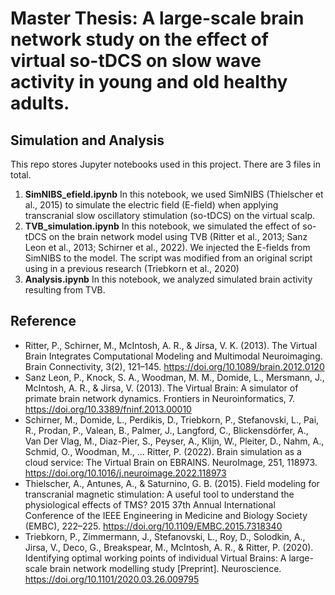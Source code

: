 # Master Thesis: A large-scale brain network study on the effect of virtual so-tDCS on slow wave activity in young and old healthy adults.

## Simulation and Analysis
This repo stores Jupyter notebooks used in this project. There are 3 files in total.
1. **SimNIBS_efield.ipynb** In this notebook, we used SimNIBS (Thielscher et al., 2015) to simulate the electric field (E-field) when applying transcranial slow oscillatory stimulation (so-tDCS) on the virtual scalp.   
2. **TVB_simulation.ipynb** In this notebook, we simulated the effect of so-tDCS on the brain network model using TVB (Ritter et al., 2013; Sanz Leon et al., 2013; Schirner et al., 2022). We injected the E-fields from SimNIBS to the model. The script was modified from an original script using in a previous research (Triebkorn et al., 2020)
3. **Analysis.ipynb** In this notebook, we analyzed simulated brain activity resulting from TVB.

## Reference
- Ritter, P., Schirner, M., McIntosh, A. R., & Jirsa, V. K. (2013). The Virtual Brain Integrates Computational Modeling and Multimodal Neuroimaging. Brain Connectivity, 3(2), 121–145. https://doi.org/10.1089/brain.2012.0120
- Sanz Leon, P., Knock, S. A., Woodman, M. M., Domide, L., Mersmann, J., McIntosh, A. R., & Jirsa, V. (2013). The Virtual Brain: A simulator of primate brain network dynamics. Frontiers in Neuroinformatics, 7. https://doi.org/10.3389/fninf.2013.00010
- Schirner, M., Domide, L., Perdikis, D., Triebkorn, P., Stefanovski, L., Pai, R., Prodan, P., Valean, B., Palmer, J., Langford, C., Blickensdörfer, A., Van Der Vlag, M., Diaz-Pier, S., Peyser, A., Klijn, W., Pleiter, D., Nahm, A., Schmid, O., Woodman, M., … Ritter, P. (2022). Brain simulation as a cloud service: The Virtual Brain on EBRAINS. NeuroImage, 251, 118973. https://doi.org/10.1016/j.neuroimage.2022.118973
- Thielscher, A., Antunes, A., & Saturnino, G. B. (2015). Field modeling for transcranial magnetic stimulation: A useful tool to understand the physiological effects of TMS? 2015 37th Annual International Conference of the IEEE Engineering in Medicine and Biology Society (EMBC), 222–225. https://doi.org/10.1109/EMBC.2015.7318340
- Triebkorn, P., Zimmermann, J., Stefanovski, L., Roy, D., Solodkin, A., Jirsa, V., Deco, G., Breakspear, M., McIntosh, A. R., & Ritter, P. (2020). Identifying optimal working points of individual Virtual Brains: A large-scale brain network modelling study [Preprint]. Neuroscience. https://doi.org/10.1101/2020.03.26.009795

